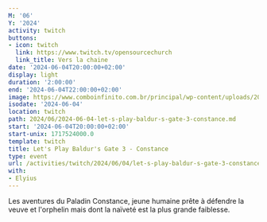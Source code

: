 ```yaml
---
M: '06'
Y: '2024'
activity: twitch
buttons:
- icon: twitch
  link: https://www.twitch.tv/opensourcechurch
  link_title: Vers la chaine
date: '2024-06-04T20:00:00+02:00'
display: light
duration: '2:00:00'
end: '2024-06-04T22:00:00+02:00'
image: https://www.comboinfinito.com.br/principal/wp-content/uploads/2023/06/baldurs-gate-3.jpg
isodate: '2024-06-04'
location: twitch
path: 2024/06/2024-06-04-let-s-play-baldur-s-gate-3-constance.md
start: '2024-06-04T20:00:00+02:00'
start-unix: 1717524000.0
template: twitch
title: Let's Play Baldur's Gate 3 - Constance
type: event
url: /activities/twitch/2024/06/04/let-s-play-baldur-s-gate-3-constance
with:
- Elyius
---
```

Les aventures du Paladin Constance, jeune humaine prête à défendre la veuve et l'orphelin mais dont la naïveté est la plus grande faiblesse.